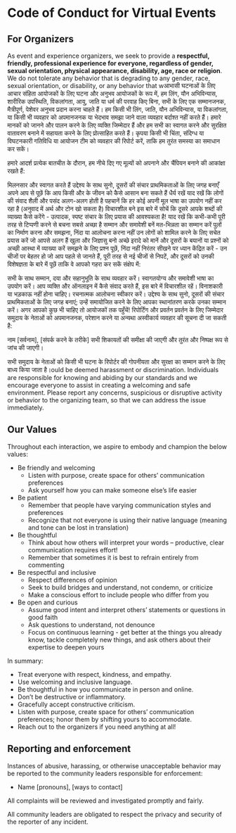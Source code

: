 # Code of Conduct for Virtual Events

## For Organizers

As event and experience organizers, we seek to provide a **respectful, friendly, professional experience for everyone, regardless of gender, sexual orientation, physical appearance, disability, age, race or religion**. We do not tolerate any behavior that is degrading to any gender, race, sexual orientation, or disability, or any behavior that wआभासी घटनाओं के लिए आचार संहिता
आयोजकों के लिए
घटना और अनुभव आयोजकों के रूप में, हम लिंग, यौन अभिविन्यास, शारीरिक उपस्थिति, विकलांगता, आयु, जाति या धर्म की परवाह किए बिना, सभी के लिए एक सम्मानजनक, मैत्रीपूर्ण, पेशेवर अनुभव प्रदान करना चाहते हैं। हम किसी भी लिंग, जाति, यौन अभिविन्यास, या विकलांगता, या किसी भी व्यवहार को अपमानजनक या भेदभाव समझा जाने वाला व्यवहार बर्दाश्त नहीं करते हैं। हमारे मानकों को जानने और पालन करने के लिए व्यक्ति जिम्मेदार हैं और हम सभी का स्वागत करने और सुरक्षित वातावरण बनाने में सहायता करने के लिए प्रोत्साहित करते हैं। कृपया किसी भी चिंता, संदिग्ध या विघटनकारी गतिविधि या आयोजन टीम को व्यवहार की रिपोर्ट करें, ताकि हम तुरंत समस्या का समाधान कर सकें।

हमारे आदर्श
प्रत्येक बातचीत के दौरान, हम नीचे दिए गए मूल्यों को अपनाने और चैंपियन बनाने की आकांक्षा रखते हैं:

मिलनसार और स्वागत करते हैं
उद्देश्य के साथ सुनो, दूसरों की संचार प्राथमिकताओं के लिए जगह बनाएँ
अपने आप से पूछें कि आप किसी और के जीवन को कैसे आसान बना सकते हैं
धैर्य रखें
याद रखें कि लोगों की संवाद शैली और पसंद अलग-अलग होती है
पहचानें कि हर कोई अपनी मूल भाषा का उपयोग नहीं कर रहा है (अनुवाद में अर्थ और टोन खो सकता है)
विचारशील बने
इस बारे में सोचें कि दूसरे आपके शब्दों की व्याख्या कैसे करेंगे - उत्पादक, स्पष्ट संचार के लिए प्रयास की आवश्यकता है!
याद रखें कि कभी-कभी पूरी तरह से टिप्पणी करने से बचना सबसे अच्छा है
सम्मान और समावेशी बनें
मत-भिन्नता का सम्मान करें
पुलों का निर्माण करना और समझना, निंदा या आलोचना करना नहीं
उन लोगों को शामिल करने के लिए सचेत प्रयास करें जो आपसे अलग हैं
खुला और जिज्ञासु बनो
अच्छे इरादे को मानें और दूसरों के बयानों या प्रश्नों को अच्छी आस्था में व्याख्या करें
समझने के लिए प्रश्न पूछें, निंदा नहीं
निरंतर सीखने पर ध्यान केंद्रित करें - उन चीजों पर बेहतर हो जो आप पहले से जानते हैं, पूरी तरह से नई चीजों से निपटें, और दूसरों को उनकी विशेषज्ञता के बारे में पूछें ताकि वे आपको गहरा कर सकें
संक्षेप में:

सभी के साथ सम्मान, दया और सहानुभूति के साथ व्यवहार करें।
स्वागतयोग्य और समावेशी भाषा का उपयोग करें।
आप व्यक्ति और ऑनलाइन में कैसे संवाद करते हैं, इस बारे में विचारशील रहें।
विनाशकारी या भड़काऊ नहीं होना चाहिए।
रचनात्मक आलोचना स्वीकार करें।
उद्देश्य के साथ सुनो, दूसरों की संचार प्राथमिकताओं के लिए जगह बनाएं; उन्हें समायोजित करने के लिए आपका स्थानांतरण करके उनका सम्मान करें।
अगर आपको कुछ भी चाहिए तो आयोजकों तक पहुँचें!
रिपोर्टिंग और प्रवर्तन
प्रवर्तन के लिए जिम्मेदार समुदाय के नेताओं को अपमानजनक, परेशान करने या अन्यथा अस्वीकार्य व्यवहार की सूचना दी जा सकती है:

नाम [सर्वनाम], [संपर्क करने के तरीके]
सभी शिकायतों की समीक्षा की जाएगी और तुरंत और निष्पक्ष रूप से जांच की जाएगी।

सभी समुदाय के नेताओं को किसी भी घटना के रिपोर्टर की गोपनीयता और सुरक्षा का सम्मान करने के लिए बाध्य किया जाता है।ould be deemed harassment or discrimination. Individuals are responsible for knowing and abiding by our standards and we encourage everyone to assist in creating a welcoming and safe environment. 
Please report any concerns, suspicious or disruptive activity or behavior to the organizing team, so that we can address the issue immediately.

## Our Values

Throughout each interaction, we aspire to embody and champion the below values: 

* Be friendly and welcoming
  * Listen with purpose, create space for others’ communication preferences
  * Ask yourself how you can make someone else’s life easier
* Be patient 
  * Remember that people have varying communication styles and preferences
  * Recognize that not everyone is using their native language (meaning and tone can be lost in translation)
* Be thoughtful
  * Think about how others will interpret your words – productive, clear communication requires effort!
  * Remember that sometimes it is best to refrain entirely from commenting
* Be respectful and inclusive
  * Respect differences of opinion
  * Seek to build bridges and understand, not condemn, or criticize
  * Make a conscious effort to include people who differ from you
* Be open and curious
  * Assume good intent and interpret others’ statements or questions in good faith
  * Ask questions to understand, not denounce
  * Focus on continuous learning - get better at the things you already know, tackle completely new things, and ask others about their expertise to deepen yours

In summary:

* Treat everyone with respect, kindness, and empathy.
* Use welcoming and inclusive language.
* Be thoughtful in how you communicate in person and online. 
* Don’t be destructive or inflammatory. 
* Gracefully accept constructive criticism.
* Listen with purpose, create space for others’ communication preferences; honor them by shifting yours to accommodate.
* Reach out to the organizers if you need anything at all!

## Reporting and enforcement

Instances of abusive, harassing, or otherwise unacceptable behavior may be
reported to the community leaders responsible for enforcement:
- Name [pronouns], [ways to contact]

All complaints will be reviewed and investigated promptly and fairly.

All community leaders are obligated to respect the privacy and security of the
reporter of any incident.
